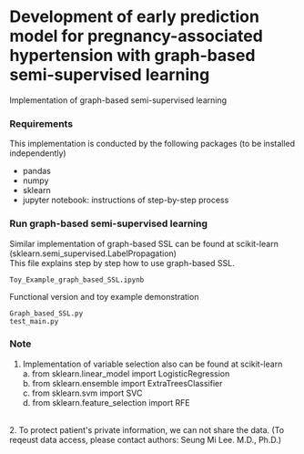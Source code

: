# Development of early prediction model for pregnancy-associated hypertension with graph-based semi-supervised learning
Implementation of graph-based semi-supervised learning

### Requirements
This implementation is conducted by the following packages (to be installed independently)
  * pandas
  * numpy
  * sklearn
  * jupyter notebook: instructions of step-by-step process

### Run graph-based semi-supervised learning
Similar implementation of graph-based SSL can be found at scikit-learn (sklearn.semi_supervised.LabelPropagation) <br>
This file explains step by step how to use graph-based SSL.
```
Toy_Example_graph_based_SSL.ipynb
```
  
  Functional version and toy example demonstration
```  
Graph_based_SSL.py
test_main.py
```
  
### Note
  1. Implementation of variable selection also can be found at scikit-learn <br>
    a. from sklearn.linear_model import LogisticRegression<br>
    b. from sklearn.ensemble import ExtraTreesClassifier<br>
    c. from sklearn.svm import SVC<br>
    d. from sklearn.feature_selection import RFE<br>
  <br>
  2. To protect patient's private information, we can not share the data. (To reqeust data access, please contact authors: Seung Mi Lee. M.D., Ph.D.)
